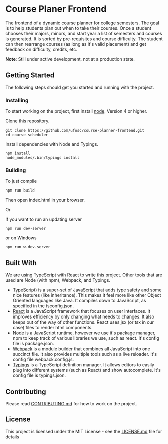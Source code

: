 # Course Planer Frontend 

The frontend of a dynamic course planner for college semesters. The goal is to help students plan out when to take their courses. Once a student chooses their majors, minors, and start year a list of semesters and courses is generated. It is sorted by pre-requisites and course difficulty. The student can then rearrange courses (as long as it's valid placement) and get feedback on difficulty, credits, etc. 

**Note**: Still under active development, not at a production state. 

## Getting Started

The following steps should get you started and running with the project. 

### Installing

To start working on the project, first install [node](https://nodejs.org/). Version 4 or higher.

Clone this repository.

```
git clone https://github.com/ufosc/course-planner-frontend.git
cd course-scheduler
```

Install dependencies with Node and Typings. 

```
npm install
node_modules/.bin/typings install
```

### Building

To just compile 

```
npm run build
```

Then open index.html in your browser. 

Or 

If you want to run an updating server 

```
npm run dev-server
```

or on Windows 

```
npm run w-dev-server
```

<!--## Deployment

**Additional steps to deploy and run the project**-->

## Built With

We are using TypeScript with React to write this project. Other tools that are used are Node (with npm), Webpack, and Typings. 

- [TypeScript](https://github.com/ufosc/resources/blob/master/resources/typescript.md)) is a super-set of JavaScript that adds type safety and some nice features (like inheritance). This makes it feel more like other Object Oriented languages like Java. It compiles down to JavaScript, as specified in the tsconfig.json.
- [React](https://github.com/ufosc/resources/blob/master/resources/react.md) is a JavaScript framework that focuses on user interfaces. It improves efficiency by only changing what needs to changes. It also keeps out of the way of other functions. React uses jsx (or tsx in our case) files to render html components.
- [Node](https://nodejs.org/) is a JavaScript runtime, however we use it's package manager, npm to keep track of various libraries we use, such as react. It's config file is package.json.
- [Webpack](https://webpack.github.io/) is a module builder that combines all JavaScript into one succinct file. It also provides multiple tools such as a live reloader. It's config file webpack.config.js.
- [Typings](https://github.com/typings/typings) is a TypeScript definition manager. It allows editors to easily plug into different systems (such as React) and show autocomplete. It's config file is typings.json.

## Contributing

Please read [CONTRIBUTING.md](CONTRIBUTING.md) for how to work on the project.

## License

This project is licensed under the MIT License - see the [LICENSE.md](LICENSE.md) file for details
